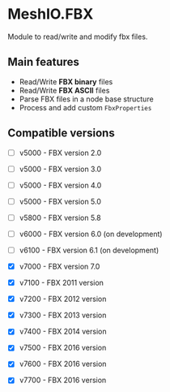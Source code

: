 # MeshIO.FBX

Module to read/write and modify fbx files.

## Main features

- Read/Write **FBX binary** files
- Read/Write **FBX ASCII** files
- Parse FBX files in a node base structure
- Process and add custom `FbxProperties`

## Compatible versions

- [ ] v5000 - FBX version 2.0
- [ ] v5000 - FBX version 3.0
- [ ] v5000 - FBX version 4.0
- [ ] v5000 - FBX version 5.0
- [ ] v5800 - FBX version 5.8
- [ ] v6000 - FBX version 6.0 (on development)
- [ ] v6100 - FBX version 6.1 (on development)
- [x] v7000 - FBX version 7.0
- [x] v7100 - FBX 2011 version
- [x] v7200 - FBX 2012 version
- [x] v7300 - FBX 2013 version
- [x] v7400 - FBX 2014 version
- [x] v7500 - FBX 2016 version
- [x] v7600 - FBX 2016 version
- [x] v7700 - FBX 2016 version

